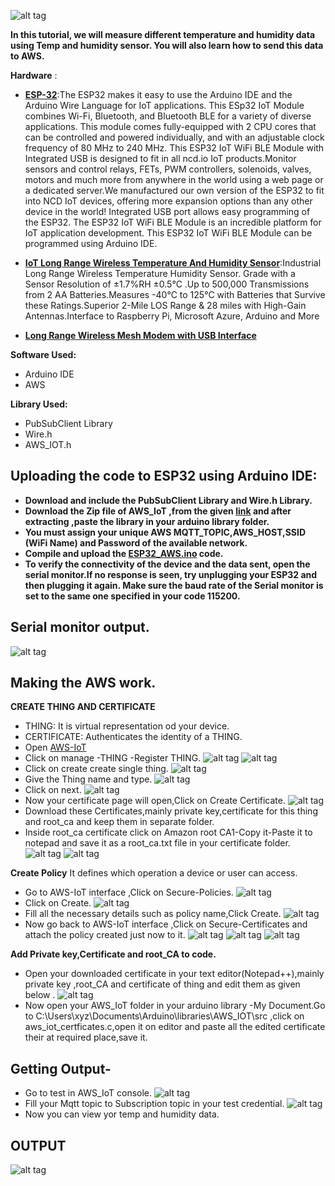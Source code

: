 ![alt tag](https://github.com/mjScientech/Monitoring-Temp-and-Humidity-using-AWS-ESP32/blob/master/imgonline-com-ua-twotoone-XpoMD4Mf6S.jpg)

**In this tutorial, we will measure different temperature and humidity data using Temp and humidity sensor. You will also learn how to send this data to AWS.**


**Hardware** :
- **[ESP-32](https://store.ncd.io/product/esp32-iot-wifi-ble-module-with-integrated-usb/)**:The ESP32 makes it easy to use the Arduino IDE and the Arduino Wire Language for IoT applications. This ESp32 IoT Module combines Wi-Fi, Bluetooth, and Bluetooth BLE for a variety of diverse applications. This module comes fully-equipped with 2 CPU cores that can be controlled and powered individually, and with an adjustable clock frequency of 80 MHz to 240 MHz. This ESP32 IoT WiFi BLE Module with Integrated USB is designed to fit in all ncd.io IoT products.Monitor sensors and control relays, FETs, PWM controllers, solenoids, valves, motors and much more from anywhere in the world using a web page or a dedicated server.We manufactured our own version of the ESP32 to fit into NCD IoT devices, offering more expansion options than any other device in the world! Integrated USB port allows easy programming of the ESP32. The ESP32 IoT WiFi BLE Module is an incredible platform for IoT application development. This ESP32 IoT WiFi BLE Module can be programmed using Arduino IDE.

- **[IoT Long Range Wireless  Temperature And Humidity  Sensor](https://store.ncd.io/product/industrial-long-range-wireless-temperature-humidity-sensor/)**:Industrial Long Range Wireless Temperature Humidity Sensor. Grade with a Sensor Resolution of ±1.7%RH ±0.5°C .Up to 500,000 Transmissions from 2 AA Batteries.Measures -40°C to 125°C with Batteries that Survive these Ratings.Superior 2-Mile LOS Range & 28 miles with High-Gain Antennas.Interface to Raspberry Pi, Microsoft Azure, Arduino and More

- **[Long Range Wireless Mesh Modem with USB Interface](https://store.ncd.io/product/900hp-s3b-long-range-wireless-mesh-modem-with-usb-interface/)**

**Software Used:**
- Arduino IDE
- AWS

**Library Used:**
- PubSubClient Library
- Wire.h
- AWS_IOT.h

##  Uploading the code  to ESP32 using Arduino IDE:
- **Download and include the PubSubClient Library and Wire.h Library.**
- **Download the Zip file of AWS_IoT ,from the given [link](https://github.com/ExploreEmbedded/Hornbill-Examples) and after extracting ,paste the library in your arduino library folder.**
- **You must assign your unique AWS  MQTT_TOPIC,AWS_HOST,SSID (WiFi Name) and Password of the available network.**
- **Compile and upload the  [ESP32_AWS.ino](https://github.com/mjScientech/Monitoring-Temp-and-Humidity-using-AWS-ESP32/blob/master/ESP32_AWS.ino) code.**
- **To verify the connectivity of the device and the data sent, open the serial monitor.If no response is seen, try unplugging your ESP32 and then plugging it again. Make sure the baud rate of the Serial monitor is set to the same one specified in your code 115200.**

## Serial monitor output.
![alt tag](https://github.com/mjScientech/Monitoring-Temp-and-Humidity-using-AWS-ESP32)

## Making the AWS work.

**CREATE THING AND CERTIFICATE**
- THING: It is virtual representation od your device.
- CERTIFICATE: Authenticates the identity of a THING.
- Open [AWS-IoT](https://eu-central-1.console.aws.amazon.com/iot/home)
- Click on manage -THING -Register THING.
![alt tag](https://github.com/mjScientech/Monitoring-Temp-and-Humidity-using-AWS-ESP32/blob/master/thing1.JPG)
![alt tag](https://github.com/mjScientech/Monitoring-Temp-and-Humidity-using-AWS-ESP32/blob/master/registerthing.JPG)
- Click on create create single thing.
![alt tag](https://github.com/mjScientech/Monitoring-Temp-and-Humidity-using-AWS-ESP32/blob/master/creatething.JPG)
- Give the Thing name and type.
![alt tag](https://github.com/mjScientech/Monitoring-Temp-and-Humidity-using-AWS-ESP32/blob/master/creatething1.JPG)
- Click on next.
![alt tag](https://github.com/mjScientech/Monitoring-Temp-and-Humidity-using-AWS-ESP32/blob/master/creatething2.JPG)
- Now your certificate page will open,Click on Create Certificate.
![alt tag](https://github.com/mjScientech/Monitoring-Temp-and-Humidity-using-AWS-ESP32/blob/master/certificate.JPG)
- Download these Certificates,mainly private key,certificate for this thing and root_ca and keep them in separate folder.
- Inside root_ca certificate click on Amazon root CA1-Copy it-Paste  it to notepad and save it as a root_ca.txt file in your certificate folder.
![alt tag](https://github.com/mjScientech/Monitoring-Temp-and-Humidity-using-AWS-ESP32/blob/master/certificate4.JPG)
![alt tag](https://github.com/mjScientech/Monitoring-Temp-and-Humidity-using-AWS-ESP32/blob/master/rootCA.JPG)

**Create Policy**
It defines which operation a device or user can access.
- Go to AWS-IoT interface ,Click on Secure-Policies.
![alt tag](https://github.com/mjScientech/Monitoring-Temp-and-Humidity-using-AWS-ESP32/blob/master/policy2.JPG)
- Click on Create.
![alt tag](https://github.com/mjScientech/Monitoring-Temp-and-Humidity-using-AWS-ESP32/blob/master/policy4.JPG)
- Fill all the necessary details such as policy name,Click Create.
 ![alt tag](https://github.com/mjScientech/Monitoring-Temp-and-Humidity-using-AWS-ESP32/blob/master/policy6.JPG)
- Now go back to AWS-IoT interface ,Click on Secure-Certificates and attach the policy created just now to it.
 ![alt tag](https://github.com/mjScientech/Monitoring-Temp-and-Humidity-using-AWS-ESP32/blob/master/cert1.JPG)
 ![alt tag](https://github.com/mjScientech/Monitoring-Temp-and-Humidity-using-AWS-ESP32/blob/master/cert2.JPG)
 ![alt tag](https://github.com/mjScientech/Monitoring-Temp-and-Humidity-using-AWS-ESP32/blob/master/cert3.JPG)

**Add Private key,Certificate and root_CA to code.**
- Open your downloaded certificate in your text editor(Notepad++),mainly private key ,root_CA and certificate of thing and edit them as given below .
![alt tag](https://github.com/mjScientech/Monitoring-Temp-and-Humidity-using-AWS-ESP32/blob/master/codecert1.JPG)
- Now open your AWS_IoT folder in your arduino library -My Document.Go to C:\Users\xyz\Documents\Arduino\libraries\AWS_IOT\src ,click on  aws_iot_certficates.c,open it on editor and paste all the edited certificate  their at required place,save it.

## Getting Output-
- Go to test in AWS_IoT console.
![alt tag](https://github.com/mjScientech/Monitoring-Temp-and-Humidity-using-AWS-ESP32/blob/master/test1.JPG)
- Fill your Mqtt topic to Subscription topic in your test credential.
![alt tag](https://github.com/mjScientech/Monitoring-Temp-and-Humidity-using-AWS-ESP32/blob/master/test2.JPG)
- Now you can view yor temp and humidity data.

## OUTPUT
![alt tag](https://github.com/mjScientech/Monitoring-Temp-and-Humidity-using-AWS-ESP32/blob/master/AWS_Output.JPG)

